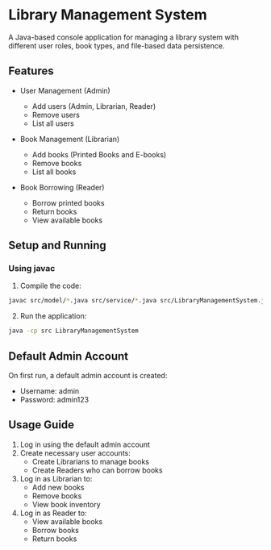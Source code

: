 # Library Management System

A Java-based console application for managing a library system with different user roles, book types, and file-based data persistence.

## Features

- User Management (Admin)
  - Add users (Admin, Librarian, Reader)
  - Remove users
  - List all users

- Book Management (Librarian)
  - Add books (Printed Books and E-books)
  - Remove books
  - List all books

- Book Borrowing (Reader)
  - Borrow printed books
  - Return books
  - View available books

## Setup and Running

### Using javac
1. Compile the code:
```bash
javac src/model/*.java src/service/*.java src/LibraryManagementSystem.java
```

2. Run the application:
```bash
java -cp src LibraryManagementSystem
```

## Default Admin Account

On first run, a default admin account is created:
- Username: admin
- Password: admin123

## Usage Guide

1. Log in using the default admin account
2. Create necessary user accounts:
   - Create Librarians to manage books
   - Create Readers who can borrow books
3. Log in as Librarian to:
   - Add new books
   - Remove books
   - View book inventory
4. Log in as Reader to:
   - View available books
   - Borrow books
   - Return books
